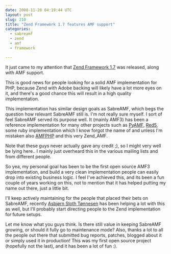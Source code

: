 ```yaml
---
date: 2008-11-28 04:19:44 UTC
layout: post
slug: 210
title: "Zend Framework 1.7 features AMF support"
categories:
  - sabreamf
  - zend
  - amf
  - framework

---
```

<p>It just came to my attention that <a href="http://framework.zend.com/">Zend Framework 1.7</a> was released, along with AMF support.</p>

<p>This is good news for people looking for a solid AMF implementation for PHP, because Zend with Adobe backing will likely have a lot more eyes on it, and there's a good chance this will result in a high quality implementation.</p>

<p>This implementation has similar design goals as SabreAMF, which begs the question how relevant SabreAMF still is. I'm not really sure myself. I sort of feel SabreAMF served its purpose well. It (mainly AMF3) has been a reference implementation for many other projects such as <a href="http://pyamf.org/">PyAMF</a>, <a href="http://osflash.org/red5">Red5</a>, some ruby implementation which I know forgot the name of and unless I'm mistaken also <a href="http://www.amfphp.org/">AMFPHP</a> and this very Zend_AMF.</p>

<p>Note that these guys never actually gave any credit ;), so I might very well be lying here.. I mainly just overheard this in the various mailing lists and from different people.</p>

<p>So yea, my personal goal has been to be the first open source AMF3 implementation, and build a very clean implementation people can easily drop into existing business logic. I feel I've achieved this, and its been a fun couple of years working on this, not to mention that it has helped putting my name out there, just a little bit.<p>

<p>I'll keep actively maintaining for the people that placed their bets on SabreAMF, recently <a href="http://lila.io/">Asbjørn Sloth Tønnesen</a> has been helping a lot with this as well, but I'll probably start directing people to the Zend implementation for future setups.</p> 

<p>Let me know what you guys think. Is there still value in keeping SabreAMF growing, or should it fully go to maintenance mode? Also, thanks a lot to all the people out there that submitted bug reports, patches, blogged about it or simply used it in production! This was my first open source project (hopefully not the last), and it has been a lot of fun :).</p>
